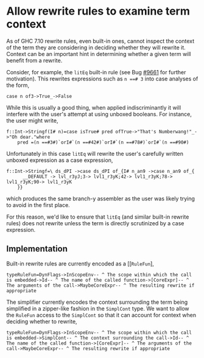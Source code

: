 # Allow rewrite rules to examine term context


As of GHC 7.10 rewrite rules, even built-in ones, cannot inspect the context of the term they are considering in deciding whether they will rewrite it. Context can be an important hint in determining whether a given term will benefit from a rewrite.


Consider, for example, the `litEq` built-in rule (see Bug [\#9661](https://gitlab.haskell.org//ghc/ghc/issues/9661) for further motivation). This rewrites expressions such as `n ==# 3` into case analyses of the form,

```
case n of3->True_->False
```


While this is usually a good thing, when applied indiscriminantly it will interfere with the user's attempt at using unboxed booleans. For instance,
the user might write,

```
f::Int->Stringf(I# n)=case isTrue# pred ofTrue->"That's Numberwang!"_->"Oh dear."where
    pred =(n ==#3#)`orI#`(n ==#42#)`orI#`(n ==#78#)`orI#`(n ==#90#)
```


Unfortunately in this case `litEq` will rewrite the user's carefully written unboxed expression as a case expression,

```
f::Int->Stringf=\ ds_dPI ->case ds_dPI of_{I# n_an9 ->case n_an9 of_{
      __DEFAULT -> lvl_r3yJ;3-> lvl1_r3yK;42-> lvl1_r3yK;78-> lvl1_r3yK;90-> lvl1_r3yK
    }}
```


which produces the same branch-y assembler as the user was likely trying to avoid in the first place.


For this reason, we'd like to ensure that `litEq` (and similar built-in rewrite rules) does not rewrite unless the term is directly scrutinized by a case expression.

## Implementation


Built-in rewrite rules are currently encoded as a \[\[`RuleFun`\],

```
typeRuleFun=DynFlags->InScopeEnv-- ^ The scope within which the call is embedded->Id-- ^ The name of the called function->[CoreExpr]-- ^ The arguments of the call->MaybeCoreExpr-- ^ The resulting rewrite if appropriate
```


The simplifier currently encodes the context surrounding the term being simplified in a zipper-like fashion in the `SimplCont` type. We want to allow the `RuleFun` access to the `SimplCont` so that it can account for context when deciding whether to rewrite,

```
typeRuleFun=DynFlags->InScopeEnv-- ^ The scope within which the call is embedded->SimplCont-- ^ The context surrounding the call->Id-- ^ The name of the called function->[CoreExpr]-- ^ The arguments of the call->MaybeCoreExpr-- ^ The resulting rewrite if appropriate
```